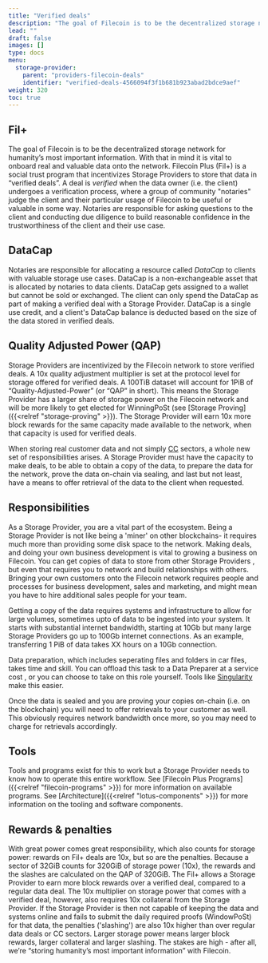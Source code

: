 ```yaml
---
title: "Verified deals"
description: "The goal of Filecoin is to be the decentralized storage network for humanity’s most important information."
lead: ""
draft: false
images: []
type: docs
menu:
  storage-provider:
    parent: "providers-filecoin-deals"
    identifier: "verified-deals-4566094f3f1b681b923abad2bdce9aef"
weight: 320
toc: true
---
```


## Fil+
The goal of Filecoin is to be the decentralized storage network for humanity’s most important information. With that in mind it is vital to onboard real and valuable data onto the network. Filecoin Plus (Fil+) is a social trust program that incentivizes Storage Providers to store that data in “verified deals”. A deal is _verified_ when the data owner (i.e. the client) undergoes a verification process, where a group of community "notaries" judge the client and their particular usage of Filecoin to be useful or valuable in some way<!--TODO STEF how? -->. Notaries are responsible for asking questions to the client and conducting due diligence to build reasonable confidence in the trustworthiness of the client and their use case. <!--TODO STEF I'd get this language confirmed by a FIL+ person like Galen. UPDATE- I see Deep did a pass? OK -->

## DataCap

Notaries are responsible for allocating a resource called _DataCap_ to clients with valuable storage use cases. DataCap is a non-exchangeable asset that is allocated by notaries to data clients. DataCap gets assigned to a wallet but cannot be sold or exchanged. The client can only spend the DataCap as part of making a verified deal with a Storage Provider. DataCap is a single use credit, and a client's DataCap balance is deducted based on the size of the data stored in verified deals. 

## Quality Adjusted Power (QAP)

Storage Providers are incentivized by the Filecoin network to store verified deals. A 10x quality adjustment multiplier is set at the protocol level for storage offered for verified deals. A 100TiB dataset will account for 1PiB of “Quality-Adjusted-Power” (or “QAP” in short). This means the Storage Provider has a larger share of storage power on the Filecoin network and will be more likely to get elected for WinningPoSt (see [Storage Proving]({{<relref "storage-proving" >}}). The Storage Provider will earn 10x more block rewards for the same capacity made available to the network, when that capacity is used for verified deals.

When storing real customer data and not simply [CC](https://docs.filecoin.io/reference/general/glossary/#capacity-commitment) sectors, a whole new set of responsibilities arises. A Storage Provider must have the capacity to make deals, to be able to obtain a copy of the data, to prepare the data for the network, prove the data on-chain via sealing, and last but not least, have a means to offer retrieval of the data to the client when requested. <!-- TODO STEF this section needs expansion, and/or linking. -->

## Responsibilities
As a Storage Provider, you are a vital part of the ecosystem. Being a Storage Provider is not like being a 'miner' on other blockchains- it requires much more than providing some disk space to the network. Making deals, and doing your own business development is vital to growing a business on Filecoin. You can get copies of data to store from other Storage Providers <!--TODO STEF how? -->, but even that requires you to network and build relationships with others. Bringing your own customers onto the Filecoin network requires people and processes for business development, sales and marketing, and might mean you have to hire additional sales people for your team.

Getting a copy of the data requires systems and infrastructure to allow for large volumes, sometimes upto <!--TODO STEF give a meaningful example here--> of data to be ingested into your system. It starts with substantial internet bandwidth, starting at 10Gb but many large Storage Providers go up to 100Gb internet connections. As an example, transferring 1 PiB of data takes XX hours on a 10Gb connection.

Data preparation, which includes seperating files and folders in car files, takes time and skill. You can offload this task to a Data Preparer at a service cost <!--TODO STEF link -->, or you can choose to take on this role yourself. Tools like [Singularity](https://singularity.storage/) make this easier.

Once the data is sealed and you are proving your copies on-chain (i.e. on the blockchain) you will need to offer retrievals to your customer as well. This obviously requires network bandwidth once more, so you may need to charge for retrievals accordingly.

## Tools
Tools and programs exist for this <!--TODO STEF what? --> to work but a Storage Provider needs to know how to operate this entire workflow. See [Filecoin Plus Programs]({{<relref "filecoin-programs" >}}) for more information on available programs. See [Architecture]({{<relref "lotus-components" >}}) for more information on the tooling and software components.

## Rewards & penalties
With great power comes great responsibility, which also counts for storage power: rewards on Fil+ deals are 10x, but so are the penalties. Because a sector of 32GiB counts for 320GiB of storage power (10x), the rewards and the slashes are calculated on the QAP of 320GiB. The Fil+ allows a Storage Provider to earn more block rewards over a verified deal, compared to a regular data deal. The 10x multiplier on storage power that comes with a verified deal, however, also requires 10x collateral from the Storage Provider. If the Storage Provider is then not capable of keeping the data and systems online and fails to submit the daily required proofs (WindowPoSt) for that data, the penalties ('slashing') are also 10x higher than over regular data deals or CC sectors. Larger storage power means larger block rewards, larger collateral and larger slashing. The stakes are high - after all, we’re “storing humanity’s most important information” with Filecoin.
